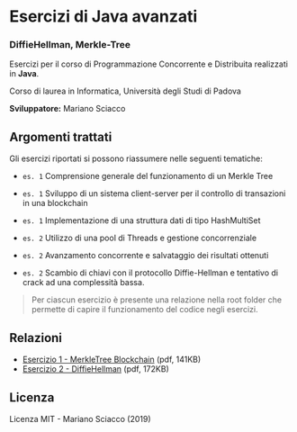 # Esercizi di Java avanzati 

### DiffieHellman, Merkle-Tree

Esercizi per il corso di Programmazione Concorrente e Distribuita realizzati in **Java**.

Corso di laurea in Informatica, Università degli Studi di Padova


**Sviluppatore:** Mariano Sciacco

## Argomenti trattati

Gli esercizi riportati si possono riassumere nelle seguenti tematiche:

- `es. 1` Comprensione generale del funzionamento di un Merkle Tree
- `es. 1` Sviluppo di un sistema client-server per il controllo di transazioni in una blockchain
- `es. 1` Implementazione di una struttura dati di tipo HashMultiSet

- `es. 2` Utilizzo di una pool di Threads e gestione concorrenziale
- `es. 2` Avanzamento concorrente e salvataggio dei risultati ottenuti
- `es. 2` Scambio di chiavi con il protocollo Diffie-Hellman e tentativo di crack ad una complessità bassa.

> Per ciascun esercizio è presente una relazione nella root folder che permette di capire il funzionamento del codice negli esercizi.

## Relazioni

- [Esercizio 1 - MerkleTree Blockchain](relazione-esercizio-1.pdf) (pdf, 141KB)
- [Esercizio 2 - DiffieHellman](relazione-esercizio-2.pdf) (pdf, 172KB)

## Licenza

Licenza MIT - Mariano Sciacco (2019)